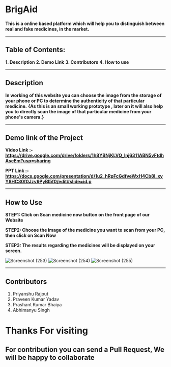# BrigAid
**This is a online based platform which will help you to distinguish between real and fake medicines, in the market.**

-----------------------------------------------------------------------------------------------------------------------

## Table of Contents:
**1. Description**
**2. Demo Link**
**3. Contributors**
**4. How to use**

------------------------------------------------------------------------------------------------------------------------
## Description
**In working of this website you can choose the image from the storage of your phone or PC to determine the authenticity of that particular medicine.**
**{As this is an small working prototype , later on it will also help you to directly scan the image of that particular medicine from your phone's camera.}**

---------------------------------------------------------------------------------------------------------------------------

## Demo link of the Project
**Video Link
:- https://drive.google.com/drive/folders/1h8YBNjKLVQ_lnj6311ABN5vFtdhAseEm?usp=sharing** 

**PPT Link
:- https://docs.google.com/presentation/d/1u2_hRpFcGdfveWxH4Cb8I_xyY8HC30f0Jzv9PyBl5f0/edit#slide=id.p**

------------------------------------------------------------------------------------------------------------------------

## How to Use 
**STEP1: Click on Scan medicine now button on the front page of our Website** 

**STEP2: Choose the image of the medicine you want to scan from your PC, then click on Scan Now** 

**STEP3: The results regarding the medicines will be displayed on your screen.** 

![Screenshot (253)](https://user-images.githubusercontent.com/78435208/120807097-35ce1880-c565-11eb-9fa5-99e624742626.png)
![Screenshot (254)](https://user-images.githubusercontent.com/78435208/120807114-39619f80-c565-11eb-9a8e-b0e58744d3fa.png)
![Screenshot (255)](https://user-images.githubusercontent.com/78435208/120807117-39fa3600-c565-11eb-9bf5-20222fbea1c1.png)

----------------------------------------------------------------------------------------------------------------------------

## Contributors
1. Priyanshu Rajput
2. Praveen Kumar Yadav
3. Prashant Kumar Bhaiya
4. Abhimanyu Singh

# Thanks For visiting
## For contribution you can send a Pull Request, We will be happy to collaborate
